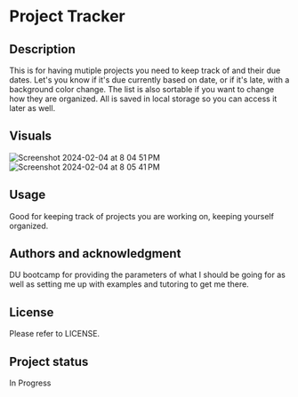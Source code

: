 # Project Tracker

## Description
This is for having mutiple projects you need to keep track of and their due dates. Let's you know if it's due currently based on date, or if it's late, with a background color change. The list is also sortable if you want to change how they are organized. All is saved in local storage so you can access it later as well.

## Visuals
![Screenshot 2024-02-04 at 8 04 51 PM](https://github.com/MauryIV/project-tracker/assets/146037880/0fb10b0e-6b56-413d-be0c-caca06958f67)
![Screenshot 2024-02-04 at 8 05 41 PM](https://github.com/MauryIV/project-tracker/assets/146037880/93c214f4-9d1d-4092-abfc-2e249f0e092c)

## Usage
Good for keeping track of projects you are working on, keeping yourself organized.

## Authors and acknowledgment
DU bootcamp for providing the parameters of what I should be going for as well as setting me up with examples and tutoring to get me there.

## License
Please refer to LICENSE.

## Project status
In Progress
